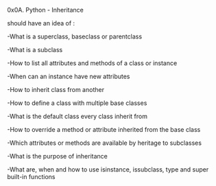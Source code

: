 0x0A. Python - Inheritance

should have an idea of :

-What is a superclass, baseclass or parentclass

-What is a subclass

-How to list all attributes and methods of a class or instance

-When can an instance have new attributes

-How to inherit class from another

-How to define a class with multiple base classes

-What is the default class every class inherit from

-How to override a method or attribute inherited from the base class

-Which attributes or methods are available by heritage to subclasses

-What is the purpose of inheritance

-What are, when and how to use isinstance, issubclass, type and super built-in functions
